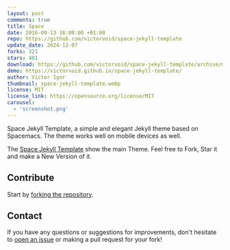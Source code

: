 ```yaml
---
layout: post
comments: true
title: Space
date: 2016-09-13 16:08:00 +01:00
repo: https://github.com/victorvoid/space-jekyll-template
update_date: 2024-12-07
forks: 321
stars: 401
download: https://github.com/victorvoid/space-jekyll-template/archive/master.zip
demo: https://victorvoid.github.io/space-jekyll-template/
author: Victor Igor
thumbnail: space-jekyll-template.webp
license: MIT
license_link: https://opensource.org/license/MIT
carousel:
  - 'screenshot.png'
---
```


Space Jekyll Template, a simple and elegant Jekyll theme based on Spacemacs. The theme works well on mobile devices as well.

The [Space Jekyll Template](https://github.com/victorvoid/space-jekyll-template/) show the main Theme. Feel free to Fork, Star it and make a New Version of it.

## Contribute

Start by [forking the repository](https://github.com/victorvoid/space-jekyll-template/).

## Contact

If you have any questions or suggestions for improvements, don't hesitate to [open an issue](https://github.com/victorvoid/space-jekyll-template/issues) or making a pull request for your fork!
